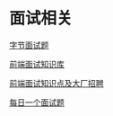 # 面试相关

[字节面试题](https://bytedance.feishu.cn/base/app8Ok6k9qafpMkgyRbfgxeEnet?table=tblEnSV2PNAajtWE&view=vewJHSwJVd)

[前端面试知识库](https://www.html5iq.com/5feb26ddf72c21052324d0fd.html)

[前端面试知识点及大厂招聘](https://lucifer.ren/fe-interview/#/)

[每日一个面试题](https://github.com/shfshanyue/Daily-Question)